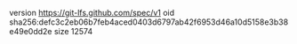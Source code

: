 version https://git-lfs.github.com/spec/v1
oid sha256:defc3c2eb06b7feb4aced0403d6797ab42f6953d46a10d5158e3b38e49e0dd2e
size 12574
